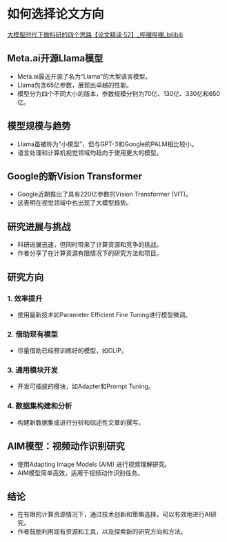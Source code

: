 # 如何选择论文方向
[大模型时代下做科研的四个思路【论文精读·52】_哔哩哔哩_bilibili](https://www.bilibili.com/video/BV1oX4y1d7X6/?spm_id_from=333.999.0.0)

## Meta.ai开源Llama模型

- Meta.ai最近开源了名为“Llama”的大型语言模型。
- Llama包含65亿参数，展现出卓越的性能。
- 模型分为四个不同大小的版本，参数规模分别为70亿、130亿、330亿和650亿。

## 模型规模与趋势

- Llama虽被称为“小模型”，但与GPT-3和Google的PALM相比较小。
- 语言处理和计算机视觉领域均趋向于使用更大的模型。

## Google的新Vision Transformer

- Google近期推出了具有220亿参数的Vision Transformer (VIT)。
- 这表明在视觉领域中也出现了大模型趋势。

## 研究进展与挑战

- 科研进展迅速，但同时带来了计算资源和竞争的挑战。
- 作者分享了在计算资源有限情况下的研究方法和项目。

## 研究方向

### 1. 效率提升

- 使用最新技术如Parameter Efficient Fine Tuning进行模型微调。

### 2. 借助现有模型

- 尽量借助已经预训练好的模型，如CLIP。

### 3. 通用模块开发

- 开发可插拔的模块，如Adapter和Prompt Tuning。

### 4. 数据集构建和分析

- 构建新数据集或进行分析和综述性文章的撰写。

## AIM模型：视频动作识别研究

- 使用Adapting Image Models (AIM) 进行视频理解研究。
- AIM模型简单高效，适用于视频动作识别任务。

## 结论

- 在有限的计算资源情况下，通过技术创新和策略选择，可以有效地进行AI研究。
- 作者鼓励利用现有资源和工具，以及探索新的研究方向和方法。



